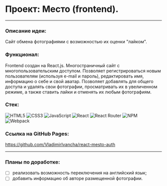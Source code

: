# Проект: Место (frontend).
____

### Описание идеи:
Сайт обмена фотографиями с возможностью их оценки "лайком".
### Функционал:
Frontend создан на React.js. Многостраничный сайт с многопользовательским доступом. Позволяет регистрироваться новым пользователям (используя e-mail и пароль), редактировать имя, информацию о себе и свой аватар. Позволяет добавлять для общего доступа и удалять свои фотографии, просматривать их в увеличенном режиме, а также ставить лайки и отменять их любым фотографиям.
### Стек:
![HTML5](https://img.shields.io/badge/html5-%23E34F26.svg?style=for-the-badge&logo=html5&logoColor=white)
![CSS3](https://img.shields.io/badge/css3-%231572B6.svg?style=for-the-badge&logo=css3&logoColor=white)
![JavaScript](https://img.shields.io/badge/javascript-%23323330.svg?style=for-the-badge&logo=javascript&logoColor=%23F7DF1E)
![React](https://img.shields.io/badge/react-%2320232a.svg?style=for-the-badge&logo=react&logoColor=%2361DAFB)
![React Router](https://img.shields.io/badge/React_Router-CA4245?style=for-the-badge&logo=react-router&logoColor=white)
![NPM](https://img.shields.io/badge/NPM-%23000000.svg?style=for-the-badge&logo=npm&logoColor=white)
![Webpack](https://img.shields.io/badge/webpack-%238DD6F9.svg?style=for-the-badge&logo=webpack&logoColor=black)

### Ссылка на GitHub Pages:
https://github.com/VladimirIvancha/react-mesto-auth
____

### Планы по доработке:
- [ ] реализовать возможность переключения на английский язык;
- [ ] добавить информацию об авторе размещенной фотографии.
